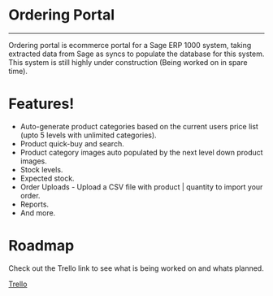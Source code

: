 # Ordering Portal
----

Ordering portal is ecommerce portal for a Sage ERP 1000 system, taking extracted data from Sage as syncs to populate the database for this system.
This system is still highly under construction (Being worked on in spare time).

# Features!

  - Auto-generate product categories based on the current users price list (upto 5 levels with unlimited categories).
  - Product quick-buy and search.
  - Product category images auto populated by the next level down product images.
  - Stock levels.
  - Expected stock.
  - Order Uploads - Upload a CSV file with product | quantity to import your order.
  - Reports.
  - And more.
  
 # Roadmap
 
 Check out the Trello link to see what is being worked on and whats planned.
 
 [Trello](https://trello.com/b/3GdkAgNR/ordering-portal-roadmap)